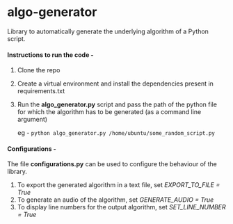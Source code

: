 # algo-generator

Library to automatically generate the underlying algorithm of a Python script.

#### Instructions to run the code -
1. Clone the repo
2. Create a virtual environment and install the dependencies present in requirements.txt
3. Run the **algo_generator.py** script and pass the path of the python file for which the algorithm has to be generated (as a command line argument)

	eg - `python algo_generator.py /home/ubuntu/some_random_script.py`

#### Configurations -
The file **configurations.py** can be used to configure the behaviour of the library.

1. To export the generated algorithm in a text file, set *EXPORT_TO_FILE = True*
2. To generate an audio of the algorithm, set *GENERATE_AUDIO = True*
3. To display line numbers for the output algorithm, set *SET_LINE_NUMBER = True*

